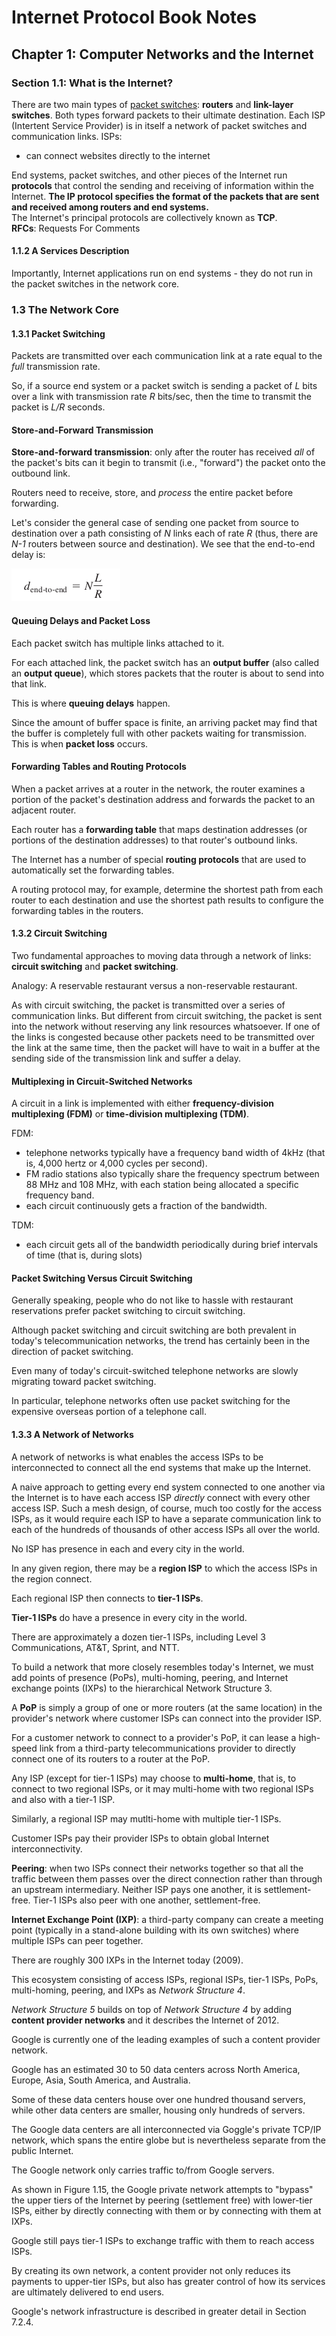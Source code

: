 # Internet Protocol Book Notes

## Chapter 1: Computer Networks and the Internet

### Section 1.1: What is the Internet?
There are two main types of <u>packet switches</u>: **routers** and **link-layer switches**.
Both types forward packets to their ultimate destination.
Each ISP (Intertent Service Provider) is in itself a network of packet switches and communication links.
ISPs:
- can connect websites directly to the internet

End systems, packet switches, and other pieces of the Internet run **protocols** that control the sending and receiving of information within the Internet.
**The IP protocol specifies the format of the packets that are sent and received among routers and end systems.**  
The Internet's principal protocols are collectively known as **TCP**.  
**RFCs**: Requests For Comments  
#### 1.1.2 A Services Description
Importantly, Internet applications run on end systems - they do not run in the packet switches in the network core.  
### 1.3 The Network Core
#### 1.3.1 Packet Switching
Packets are transmitted over each communication link at a rate equal to the *full* transmission rate.

So, if a source end system or a packet switch is sending a packet of *L* bits over a link with transmission rate *R* bits/sec, then the time to transmit the packet is *L/R* seconds.

#### Store-and-Forward Transmission
**Store-and-forward transmission**: only after the router has received *all* of the packet's bits can it begin to transmit (i.e., "forward") the packet onto the outbound link.

Routers need to receive, store, and *process* the entire packet before forwarding.

Let's consider the general case of sending one packet from source to destination over a path consisting of *N* links each of rate *R* (thus, there are *N-1* routers between source and destination). We see that the end-to-end delay is:

![](./end-to-end-delay.png)

#### Queuing Delays and Packet Loss
Each packet switch has multiple links attached to it.

For each attached link, the packet switch has an **output buffer** (also called an **output queue**), which stores packets that the router is about to send into that link.

This is where **queuing delays** happen.

Since the amount of buffer space is finite, an arriving packet may find that the buffer is completely full with other packets waiting for transmission. This is when **packet loss** occurs.

#### Forwarding Tables and Routing Protocols
When a packet arrives at a router in the network, the router examines a portion of the packet's destination address and forwards the packet to an adjacent router.

Each router has a **forwarding table** that maps destination addresses (or portions of the destination addresses) to that router's outbound links.

The Internet has a number of special **routing protocols** that are used to automatically set the forwarding tables.

A routing protocol may, for example, determine the shortest path from each router to each destination and use the shortest path results to configure the forwarding tables in the routers.

#### 1.3.2 Circuit Switching
Two fundamental approaches to moving data through a network of links: **circuit switching** and **packet switching**.

Analogy: A reservable restaurant versus a non-reservable restaurant.

As with circuit switching, the packet is transmitted over a series of communication links. But different from circuit switching, the packet is sent into the network without reserving any link resources whatsoever. If one of the links is congested because other packets need to be transmitted over the link at the same time, then the packet will have to wait in a buffer at the sending side of the transmission link and suffer a delay.

#### Multiplexing in Circuit-Switched Networks
A circuit in a link is implemented with either **frequency-division multiplexing (FDM)** or **time-division multiplexing (TDM)**.

FDM:
- telephone networks typically have a frequency band width of 4kHz (that is, 4,000 hertz or 4,000 cycles per second).
- FM radio stations also typically share the frequency spectrum between 88 MHz and 108 MHz, with each station being allocated a specific frequency band.
- each circuit continuously gets a fraction of the bandwidth.

TDM:
- each circuit gets all of the bandwidth periodically during brief intervals of time (that is, during slots)

#### Packet Switching Versus Circuit Switching
Generally speaking, people who do not like to hassle with restaurant reservations prefer packet switching to circuit switching.

Although packet switching and circuit switching are both prevalent in today's telecommunication networks, the trend has certainly been in the direction of packet switching.

Even many of today's circuit-switched telephone networks are slowly migrating toward packet switching.

In particular, telephone networks often use packet switching for the expensive overseas portion of a telephone call.

#### 1.3.3 A Network of Networks
A network of networks is what enables the access ISPs to be interconnected to connect all the end systems that make up the Internet.

A naive approach to getting every end system connected to one another via the Internet is to have each access ISP *directly* connect with every other access ISP. Such a mesh design, of course, much too costly for the access ISPs, as it would require each ISP to have a separate communication link to each of the hundreds of thousands of other access ISPs all over the world.

No ISP has presence in each and every city in the world.

In any given region, there may be a **region ISP** to which the access ISPs in the region connect.

Each regional ISP then connects to **tier-1 ISPs**.

**Tier-1 ISPs** do have a presence in every city in the world.

There are approximately a dozen tier-1 ISPs, including Level 3 Communications, AT&T, Sprint, and NTT.

To build a network that more closely resembles today's Internet, we must add points of presence (PoPs), multi-homing, peering, and Internet exchange points (IXPs) to the hierarchical Network Structure 3.

A **PoP** is simply a group of one or more routers (at the same location) in the provider's network where customer ISPs can connect into the provider ISP. 

For a customer network to connect to a provider's PoP, it can lease a high-speed link from a third-party telecommunications provider to directly connect one of its routers to a router at the PoP.

Any ISP (except for tier-1 ISPs) may choose to **multi-home**, that is, to connect to two regional ISPs, or it may multi-home with two regional ISPs and also with a tier-1 ISP.

Similarly, a regional ISP may mutlti-home with multiple tier-1 ISPs.

Customer ISPs pay their provider ISPs to obtain global Internet interconnectivity.

**Peering**: when two ISPs connect their networks together so that all the traffic between them passes over the direct connection rather than through an upstream intermediary. Neither ISP pays one another, it is settlement-free. Tier-1 ISPs also peer with one another, settlement-free.

**Internet Exchange Point (IXP)**: a third-party company can create a meeting point (typically in a stand-alone building with its own switches) where multiple ISPs can peer together. 

There are roughly 300 IXPs in the Internet today (2009).

This ecosystem consisting of access ISPs, regional ISPs, tier-1 ISPs, PoPs, multi-homing, peering, and IXPs as *Network Structure 4*.

*Network Structure 5* builds on top of *Network Structure 4* by adding **content provider networks** and it describes the Internet of 2012.

Google is currently one of the leading examples of such a content provider network.

Google has an estimated 30 to 50 data centers across North America, Europe, Asia, South America, and Australia.

Some of these data centers house over one hundred thousand servers, while other data centers are smaller, housing only hundreds of servers.

The Google data centers are all interconnected via Goggle's private TCP/IP network, which spans the entire globe but is nevertheless separate from the public Internet.

The Google network only carries traffic to/from Google servers.

As shown in Figure 1.15, the Google private network attempts to "bypass" the upper tiers of the Internet by peering (settlement free) with lower-tier ISPs, either by directly connecting with them or by connecting with them at IXPs.

Google still pays tier-1 ISPs to exchange traffic with them to reach access ISPs.

By creating its own network, a content provider not only reduces its payments to upper-tier ISPs, but also has greater control of how its services are ultimately delivered to end users.

Google's network infrastructure is described in greater detail in Section 7.2.4.


